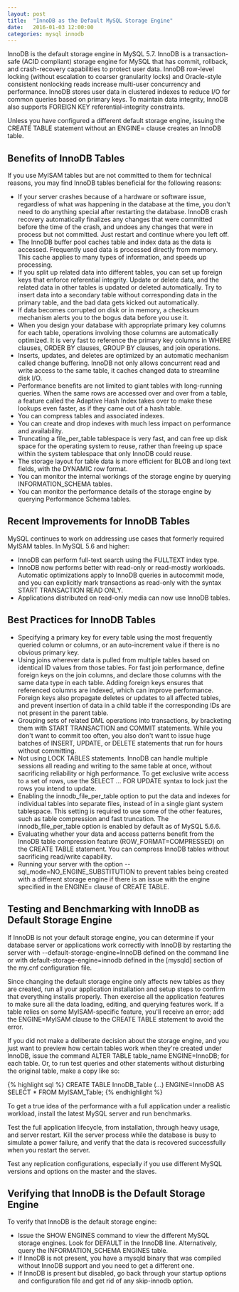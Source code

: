 ```yaml
---
layout: post
title:  "InnoDB as the Default MySQL Storage Engine"
date:   2016-01-03 12:00:00
categories: mysql innodb
---
```


InnoDB is the default storage engine in MySQL 5.7. InnoDB is a transaction-safe (ACID compliant) storage engine for MySQL that has commit, rollback, and crash-recovery capabilities to protect user data. InnoDB row-level locking (without escalation to coarser granularity locks) and Oracle-style consistent nonlocking reads increase multi-user concurrency and performance. InnoDB stores user data in clustered indexes to reduce I/O for common queries based on primary keys. To maintain data integrity, InnoDB also supports FOREIGN KEY referential-integrity constraints. 

Unless you have configured a different default storage engine, issuing the CREATE TABLE statement without an ENGINE= clause creates an InnoDB table. 

## Benefits of InnoDB Tables

If you use MyISAM tables but are not committed to them for technical reasons, you may find InnoDB tables beneficial for the following reasons: 

- If your server crashes because of a hardware or software issue, regardless of what was happening in the database at the time, you don't need to do anything special after restarting the database. InnoDB crash recovery automatically finalizes any changes that were committed before the time of the crash, and undoes any changes that were in process but not committed. Just restart and continue where you left off. 
- The InnoDB buffer pool caches table and index data as the data is accessed. Frequently used data is processed directly from memory. This cache applies to many types of information, and speeds up processing. 
- If you split up related data into different tables, you can set up foreign keys that enforce referential integrity. Update or delete data, and the related data in other tables is updated or deleted automatically. Try to insert data into a secondary table without corresponding data in the primary table, and the bad data gets kicked out automatically. 
-  If data becomes corrupted on disk or in memory, a checksum mechanism alerts you to the bogus data before you use it. 
- When you design your database with appropriate primary key columns for each table, operations involving those columns are automatically optimized. It is very fast to reference the primary key columns in WHERE clauses, ORDER BY clauses, GROUP BY clauses, and join operations. 
- Inserts, updates, and deletes are optimized by an automatic mechanism called change buffering. InnoDB not only allows concurrent read and write access to the same table, it caches changed data to streamline disk I/O. 
- Performance benefits are not limited to giant tables with long-running queries. When the same rows are accessed over and over from a table, a feature called the Adaptive Hash Index takes over to make these lookups even faster, as if they came out of a hash table. 
- You can compress tables and associated indexes. 
- You can create and drop indexes with much less impact on performance and availability. 
- Truncating a file_per_table tablespace is very fast, and can free up disk space for the operating system to reuse, rather than freeing up space within the system tablespace that only InnoDB could reuse. 
- The storage layout for table data is more efficient for BLOB and long text fields, with the DYNAMIC row format. 
- You can monitor the internal workings of the storage engine by querying INFORMATION_SCHEMA tables. 
- You can monitor the performance details of the storage engine by querying Performance Schema tables. 

## Recent Improvements for InnoDB Tables

MySQL continues to work on addressing use cases that formerly required MyISAM tables. In MySQL 5.6 and higher: 

- InnoDB can perform full-text search using the FULLTEXT index type.
- InnoDB now performs better with read-only or read-mostly workloads. Automatic optimizations apply to InnoDB queries in autocommit mode, and you can explicitly mark transactions as read-only with the syntax START TRANSACTION READ ONLY.
- Applications distributed on read-only media can now use InnoDB tables.

## Best Practices for InnoDB Tables

- Specifying a primary key for every table using the most frequently queried column or columns, or an auto-increment value if there is no obvious primary key. 
- Using joins wherever data is pulled from multiple tables based on identical ID values from those tables. For fast join performance, define foreign keys on the join columns, and declare those columns with the same data type in each table. Adding foreign keys ensures that referenced columns are indexed, which can improve performance. Foreign keys also propagate deletes or updates to all affected tables, and prevent insertion of data in a child table if the corresponding IDs are not present in the parent table. 
-  Grouping sets of related DML operations into transactions, by bracketing them with START TRANSACTION and COMMIT statements. While you don't want to commit too often, you also don't want to issue huge batches of INSERT, UPDATE, or DELETE statements that run for hours without committing. 
- Not using LOCK TABLES statements. InnoDB can handle multiple sessions all reading and writing to the same table at once, without sacrificing reliability or high performance. To get exclusive write access to a set of rows, use the SELECT ... FOR UPDATE syntax to lock just the rows you intend to update. 
- Enabling the innodb_file_per_table option to put the data and indexes for individual tables into separate files, instead of in a single giant system tablespace. This setting is required to use some of the other features, such as table compression and fast truncation. The innodb_file_per_table option is enabled by default as of MySQL 5.6.6. 
- Evaluating whether your data and access patterns benefit from the InnoDB table compression feature (ROW_FORMAT=COMPRESSED) on the CREATE TABLE statement. You can compress InnoDB tables without sacrificing read/write capability. 
- Running your server with the option --sql_mode=NO_ENGINE_SUBSTITUTION to prevent tables being created with a different storage engine if there is an issue with the engine specified in the ENGINE= clause of CREATE TABLE. 

## Testing and Benchmarking with InnoDB as Default Storage Engine

If InnoDB is not your default storage engine, you can determine if your database server or applications work correctly with InnoDB by restarting the server with --default-storage-engine=InnoDB defined on the command line or with default-storage-engine=innodb defined in the [mysqld] section of the my.cnf configuration file.

Since changing the default storage engine only affects new tables as they are created, run all your application installation and setup steps to confirm that everything installs properly. Then exercise all the application features to make sure all the data loading, editing, and querying features work. If a table relies on some MyISAM-specific feature, you'll receive an error; add the ENGINE=MyISAM clause to the CREATE TABLE statement to avoid the error. 

If you did not make a deliberate decision about the storage engine, and you just want to preview how certain tables work when they're created under InnoDB, issue the command ALTER TABLE table_name ENGINE=InnoDB; for each table. Or, to run test queries and other statements without disturbing the original table, make a copy like so: 

{% highlight sql %}
CREATE TABLE InnoDB_Table (...) ENGINE=InnoDB AS SELECT * FROM MyISAM_Table;
{% endhighlight %}

To get a true idea of the performance with a full application under a realistic workload, install the latest MySQL server and run benchmarks.

Test the full application lifecycle, from installation, through heavy usage, and server restart. Kill the server process while the database is busy to simulate a power failure, and verify that the data is recovered successfully when you restart the server.

Test any replication configurations, especially if you use different MySQL versions and options on the master and the slaves. 

## Verifying that InnoDB is the Default Storage Engine

To verify that InnoDB is the default storage engine: 

- Issue the SHOW ENGINES command to view the different MySQL storage engines. Look for DEFAULT in the InnoDB line. Alternatively, query the INFORMATION_SCHEMA ENGINES table.
- If InnoDB is not present, you have a mysqld binary that was compiled without InnoDB support and you need to get a different one.
- If InnoDB is present but disabled, go back through your startup options and configuration file and get rid of any skip-innodb option. 

